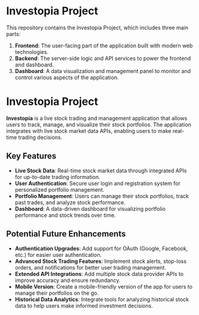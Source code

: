 # Investopia Project

This repository contains the Investopia Project, which includes three main parts:

1. **Frontend**: The user-facing part of the application built with modern web technologies.
2. **Backend**: The server-side logic and API services to power the frontend and dashboard.
3. **Dashboard**: A data visualization and management panel to monitor and control various aspects of the application.


# Investopia Project

**Investopia** is a live stock trading and management application that allows users to track, manage, and visualize their stock portfolios. The application integrates with live stock market data APIs, enabling users to make real-time trading decisions.

## Key Features

- **Live Stock Data**: Real-time stock market data through integrated APIs for up-to-date trading information.
- **User Authentication**: Secure user login and registration system for personalized portfolio management.
- **Portfolio Management**: Users can manage their stock portfolios, track past trades, and analyze stock performance.
- **Dashboard**: A data-driven dashboard for visualizing portfolio performance and stock trends over time.

## Potential Future Enhancements

- **Authentication Upgrades**: Add support for OAuth (Google, Facebook, etc.) for easier user authentication.
- **Advanced Stock Trading Features**: Implement stock alerts, stop-loss orders, and notifications for better user trading management.
- **Extended API Integrations**: Add multiple stock data provider APIs to improve accuracy and ensure redundancy.
- **Mobile Version**: Create a mobile-friendly version of the app for users to manage their portfolios on the go.
- **Historical Data Analytics**: Integrate tools for analyzing historical stock data to help users make informed investment decisions.

